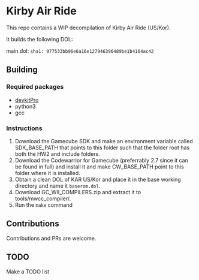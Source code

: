 # Kirby Air Ride

This repo contains a WIP decompilation of Kirby Air Ride (US/Kor).

It builds the following DOL:

main.dol: `sha1: 977533bb96e6a16e127946396489be1b4164ac42`

## Building

### Required packages

* [devkitPro](https://devkitpro.org/wiki/Getting_Started)
* python3
* gcc

### Instructions

1. Download the Gamecube SDK and make an environment variable called SDK_BASE_PATH that points to this folder such that the folder root has both the HW2 and include folders.
2. Download the Codewarrior for Gamecube (preferrably 2.7 since it can be found in full) and install it and make CW_BASE_PATH point to this folder where it is installed.
3. Obtain a clean DOL of KAR US/Kor and place it in the base working directory and name it `baserom.dol`.
4. Download GC_WII_COMPILERS.zip and extract it to tools/mwcc_compiler/.
5. Run the `make` command

## Contributions

Contributions and PRs are welcome.

## TODO

Make a TODO list
